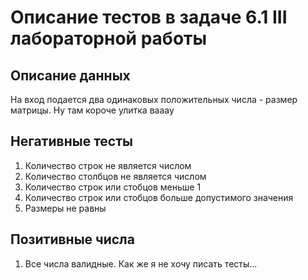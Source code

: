 # Описание тестов в задаче 6.1 III лабораторной работы
## Описание данных
На вход подается два одинаковых положительных числа - размер матрицы. Ну там короче улитка вааау
## Негативные тесты
1. Количество строк не является числом
2. Количество столбцов не является числом
3. Количество строк или стобцов меньше 1
4. Количество строк или стобцов больше допустимого значения
5. Размеры не равны
## Позитивные числа
1. Все числа валидные. Как же я не хочу писать тесты...

